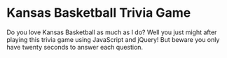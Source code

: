 # Kansas Basketball Trivia Game

Do you love Kansas Basketball as much as I do?  Well you just might after playing this trivia game using JavaScript and jQuery!  But beware you only have twenty seconds to answer each question.
